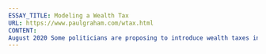 ```yaml
---
ESSAY_TITLE: Modeling a Wealth Tax
URL: https://www.paulgraham.com/wtax.html
CONTENT:
August 2020 Some politicians are proposing to introduce wealth taxes in addition to income and capital gains taxes. Let's try modeling the effects of various levels of wealth tax to see what they would mean in practice for a startup founder. Suppose you start a successful startup in your twenties, and then live for another 60 years. How much of your stock will a wealth tax consume? If the wealth tax applies to all your assets, it's easy to calculate its effect. A wealth tax of 1% means you get to keep 99% of your stock each year. After 60 years the proportion of stock you'll have left will be .99^60, or .547. So a straight 1% wealth tax means the government will over the course of your life take 45% of your stock. (Losing shares does not, obviously, mean becoming _net_ poorer unless the value per share is increasing by less than the wealth tax rate.) Here's how much stock the government would take over 60 years at various levels of wealth tax: wealth tax government takes 0.1%6% 0.5%26% 1.0%45% 2.0%70% 3.0%84% 4.0%91% 5.0%95% A wealth tax will usually have a threshold at which it starts. How much difference would a high threshold make? To model that, we need to make some assumptions about the initial value of your stock and the growth rate. Suppose your stock is initially worth $2 million, and the company's trajectory is as follows: the value of your stock grows 3x for 2 years, then 2x for 2 years, then 50% for 2 years, after which you just get a typical public company growth rate, which we'll call 8%.  (Footnote: Note not found.) Suppose the wealth tax threshold is $50 million. How much stock does the government take now? wealth tax government takes 0.1%5% 0.5%23% 1.0%41% 2.0%65% 3.0%79% 4.0%88% 5.0%93% It may at first seem surprising that such apparently small tax rates produce such dramatic effects. A 2% wealth tax with a $50 million threshold takes about two thirds of a successful founder's stock. The reason wealth taxes have such dramatic effects is that they're applied over and over to the same money. Income tax happens every year, but only to that year's income. Whereas if you live for 60 years after acquiring some asset, a wealth tax will tax that same asset 60 times. A wealth tax compounds. **Note** [ 1] In practice, eventually some of this 8% would come in the form of dividends, which are taxed as income at issue, so this model actually represents the most optimistic case for the founder.
---
```

